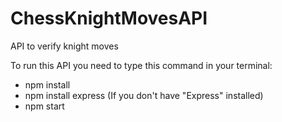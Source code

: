 # ChessKnightMovesAPI
API to verify knight moves

To run this API you need to type this command in your terminal:

- npm install
- npm install express (If you don't have "Express" installed)
- npm start 


